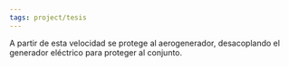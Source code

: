 ```yaml
---
tags: project/tesis
---
```

A partir de esta velocidad se protege al aerogenerador, desacoplando el generador eléctrico para proteger al conjunto.